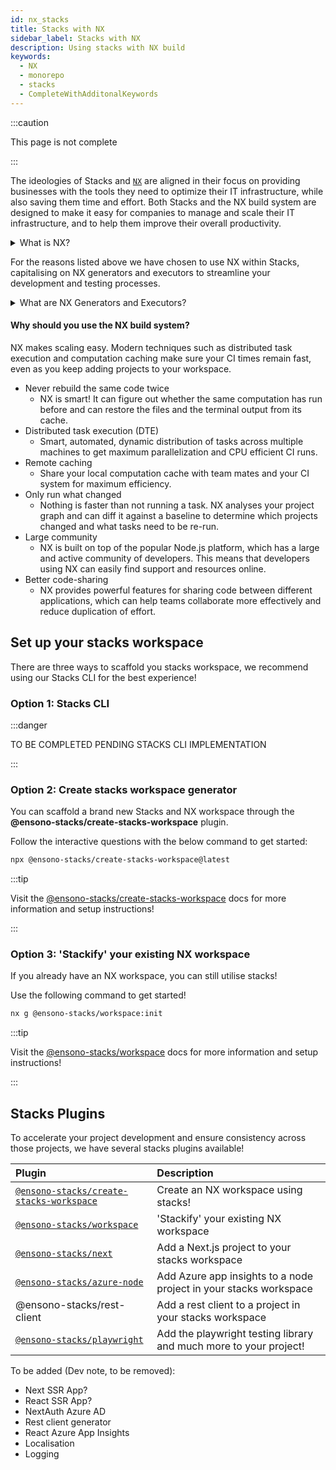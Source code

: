 ```yaml
---
id: nx_stacks
title: Stacks with NX
sidebar_label: Stacks with NX
description: Using stacks with NX build
keywords:
  - NX
  - monorepo
  - stacks
  - CompleteWithAdditonalKeywords
---
```


:::caution

This page is not complete

:::

The ideologies of Stacks and [`NX`](https://nx.dev/) are aligned in their focus on providing businesses with the tools they need to optimize their IT infrastructure, while also saving them time and effort. Both Stacks and the NX build system are designed to make it easy for companies to manage and scale their IT infrastructure, and to help them improve their overall productivity. 

<details>
  <summary>What is NX?</summary>
    <p>The NX build system is a powerful tool that allows developers to easily build, test, and deploy their applications. It is built on top of the popular open-source Node.js platform, and provides a streamlined and efficient workflow for building and deploying applications. With NX, developers can easily manage their dependencies, automate tasks, and quickly test their applications in different environments.</p> 
    <p>Additionally, NX provides powerful features such as code-sharing, optimized builds, and real-time feedback, making it an ideal choice for any developer looking to streamline their development process and improve their productivity.</p>

:::tip Find out more!
Find out more about NX through their official [documentation](https://nx.dev/getting-started/intro)!
:::

</details>

For the reasons listed above we have chosen to use NX within Stacks, capitalising on NX generators and executors to streamline your development and testing processes. 

<details>
  <summary>What are NX Generators and Executors?</summary>
    <p>NX generators and executors are two powerful features of the NX build system that allow developers to quickly and easily generate new code and files for their projects, as well as to automate common tasks.</p>
    <p>NX generators are templates that can be used to quickly generate new code and files for different types of projects, such as Angular applications, React components, and Node.js services. Developers can use these generators to quickly create the code and files they need, based on pre-defined templates, saving them time and effort.</p>
    <p>NX executors, on the other hand, are scripts that can be used to automate common tasks, such as building, testing, and deploying code. Developers can use these executors to automate repetitive tasks and to streamline their workflow. Executors can also be customized to suit the specific needs of a project, making them a highly versatile tool.</p>
    <p>Both generators and executors are integrated with the NX build system, which enables developers to easily build, test and deploy their application. They also allow for consistent patterns to be followed in the project, making it easier for developers to understand the project structure and for maintainability.</p>
</details>

#### Why should you use the NX build system?

NX makes scaling easy. Modern techniques such as distributed task execution and computation caching make sure your CI times remain fast, even as you keep adding projects to your workspace.
- Never rebuild the same code twice
  - NX is smart! It can figure out whether the same computation has run before and can restore the files and the terminal output from its cache.
- Distributed task execution (DTE)
  - Smart, automated, dynamic distribution of tasks across multiple machines to get maximum parallelization and CPU efficient CI runs.
- Remote caching
  - Share your local computation cache with team mates and your CI system for maximum efficiency.
- Only run what changed
  - Nothing is faster than not running a task. NX analyses your project graph and can diff it against a baseline to determine which projects changed and what tasks need to be re-run.
- Large community
  - NX is built on top of the popular Node.js platform, which has a large and active community of developers. This means that developers using NX can easily find support and resources online.
- Better code-sharing
  - NX provides powerful features for sharing code between different applications, which can help teams collaborate more effectively and reduce duplication of effort.

## Set up your stacks workspace

There are three ways to scaffold you stacks workspace, we recommend using our Stacks CLI for the best experience!

### Option 1: Stacks CLI

:::danger

TO BE COMPLETED PENDING STACKS CLI IMPLEMENTATION

:::

### Option 2: Create stacks workspace generator

You can scaffold a brand new Stacks and NX workspace through the __@ensono-stacks/create-stacks-workspace__ plugin.

Follow the interactive questions with the below command to get started:

```bash
npx @ensono-stacks/create-stacks-workspace@latest
```

:::tip

Visit the [@ensono-stacks/create-stacks-workspace](./azure-node/not-valid-link-update-when-available.md) docs for more information and setup instructions!

:::

### Option 3: 'Stackify' your existing NX workspace

If you already have an NX workspace, you can still utilise stacks!

Use the following command to get started!
```bash
nx g @ensono-stacks/workspace:init
```

:::tip

Visit the [@ensono-stacks/workspace](./workspace/plugin-information.md) docs for more information and setup instructions!

:::

## Stacks Plugins

To accelerate your project development and ensure consistency across those projects, we have several stacks plugins available!

| Plugin | Description |
| :---   | :---   |
| [`@ensono-stacks/create-stacks-workspace`](ensono-stacks-create-stacks-workspace) | Create an NX workspace using stacks! |
| [`@ensono-stacks/workspace`](./workspace/plugin-information.md) | 'Stackify' your existing NX workspace | 
| [`@ensono-stacks/next`](./next/plugin-information.md) | Add a Next.js project to your stacks workspace |
| [`@ensono-stacks/azure-node`](./azure-node/plugin-information.md) | Add Azure app insights to a node project in your stacks workspace|
| @ensono-stacks/rest-client | Add a rest client to a project in your stacks workspace |
| [`@ensono-stacks/playwright`](./playwright/plugin-information.md) | Add the playwright testing library and much more to your project! |

To be added (Dev note, to be removed): 
- Next SSR App?
- React SSR App?
- NextAuth Azure AD
- Rest client generator
- React Azure App Insights
- Localisation
- Logging
